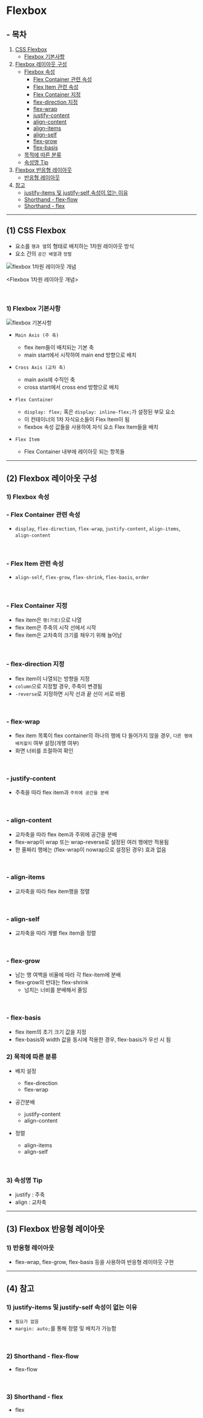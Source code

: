 # Flexbox

## - 목차
1. [CSS Flexbox](#1-css-flexbox)
    - [Flexbox 기본사항](#1-flexbox-기본사항)
2. [Flexbox 레이아웃 구성](#2-flexbox-레이아웃-구성)
    - [Flexbox 속성](#1-flexbox-속성)
        - [Flex Container 관련 속성](#--flex-container-관련-속성)
        - [Flex Item 관련 속성](#--flex-item-관련-속성)
        - [Flex Container 지정](#--flex-container-지정)
        - [flex-direction 지정](#--flex-direction-지정)
        - [flex-wrap](#--flex-wrap)
        - [justify-content](#--justify-content)
        - [align-content](#--align-content)
        - [align-items](#--align-items)
        - [align-self](#--align-self)
        - [flex-grow](#--flex-grow)
        - [flex-basis](#--flex-basis)
    - [목적에 따른 분류](#2-목적에-따른-분류)
    - [속성명 Tip](#3-속성명-tip)
3. [Flexbox 반응형 레이아웃](#3-flexbox-반응형-레이아웃)
    - [반응형 레이아웃](#1-반응형-레이아웃)
4. [참고](#4-참고)
    - [justify-items 및 justify-self 속성이 없는 이유](#1-justify-items-및-justify-self-속성이-없는-이유)
    - [Shorthand - flex-flow](#2-shorthand---flex-flow)
    - [Shorthand - flex](#3-shorthand---flex)

---

## (1) CSS Flexbox

- 요소를 `행과 열`의 형태로 배치하는 1차원 레이아웃 방식
- 요소 간의 `공간 배열`과 `정렬`

![flexbox 1차원 레이아웃 개념](../img/CSS_flexbox_concept.png)

<Flexbox 1차원 레이아웃 개념>

<br>

### **1) Flexbox 기본사항**

![flexbox 기본사항](../img/CSS_flexbox_basic_elements.png)

- `Main Axis (주 축)`
  - flex item들이 배치되는 기본 축
  - main start에서 시작하여 main end 방향으로 배치


- `Cross Axis (교차 축)`
  - main axis에 수직인 축
  - cross start에서 cross end 방향으로 배치


- `Flex Container`
  - `display: flex;` 혹은 `display: inline-flex;`가 설정된 부모 요소
  - 이 컨테이너의 1차 자식요소들이 Flex Item이 됨
  - flexbox 속성 값들을 사용하여 자식 요소 Flex Item들을 배치


- `Flex Item`
  - Flex Container 내부에 레이아웃 되는 항목들


---

## (2) Flexbox 레이아웃 구성

### **1) Flexbox 속성**

### - Flex Container 관련 속성

- `display`, `flex-direction`, `flex-wrap`, `justify-content`, `align-items`, `align-content`

<br>

### - Flex Item 관련 속성

- `align-self`, `flex-grow`, `flex-shrink`, `flex-basis`, `order`

<br>

### - Flex Container 지정

- flex item은 `행(가로)`으로 나열
- flex item은 주축의 시작 선에서 시작
- flex item은 교차축의 크기를 채우기 위해 늘어남

<br>

### - flex-direction 지정

- flex item이 나열되는 방향을 지정
- `column`으로 지정할 경우, 주축이 변경됨
- `-reverse`로 지정하면 시작 선과 끝 선이 서로 바뀜

<br>

### - flex-wrap

- flex item 목록이 flex container의 하나의 행에 다 들어가지 않을 경우, `다른 행에 배치할지` 여부 설정(개행 여부)
- 화면 너비를 조절하여 확인

<br>

### - justify-content

- 주축을 따라 flex item과 `주위에 공간을 분배`

<br>

### - align-content

- 교차축을 따라 flex item과 주위에 공간을 분배
- flex-wrap이 wrap 또는 wrap-reverse로 설정된 여러 행에만 적용됨
- 한 줄짜리 행에는 (flex-wrap이 nowrap으로 설정된 경우) 효과 없음

<br>

### - align-items

- 교차축을 따라 flex item행을 정렬

<br>

### - align-self

- 교차축을 따라 개별 flex item을 정렬

<br>

### - flex-grow

- 남는 행 여백을 비율에 따라 각 flex-item에 분배
- flex-grow의 반대는 flex-shrink
  - 넘치는 너비를 분배해서 줄임

<br>

### - flex-basis

- flex item의 초기 크기 값을 지정
- flex-basis와 width 값을 동시에 적용한 경우, flex-basis가 우선 시 됨

### **2) 목적에 따른 분류**

- 배치 설정
  - flex-direction
  - flex-wrap


- 공간분배
  - justify-content
  - align-content


- 정렬
  - align-items
  - align-self

<br>

### **3) 속성명 Tip**

- justify : 주축
- align : 교차축


---

## (3) Flexbox 반응형 레이아웃

### **1) 반응형 레이아웃**

- flex-wrap, flex-grow, flex-basis 등을 사용하여 반응형 레이아웃 구현


---

## (4) 참고

### **1) justify-items 및 justify-self 속성이 없는 이유**

- `필요가 없음`
- `margin: auto;`를 통해 정렬 및 배치가 가능함

<br>

### **2) Shorthand - flex-flow**

- flex-flow

<br>

### **3) Shorthand - flex**

- flex